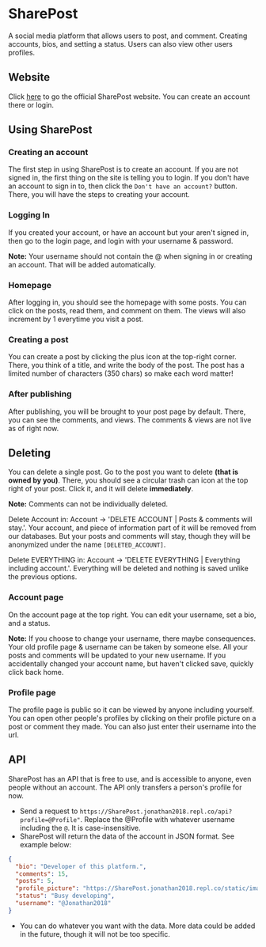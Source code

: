 # SharePost
A social media platform that allows users to post, and comment. Creating accounts, bios, and setting a status. Users can also view other users profiles.

## Website
Click [here](https://SharePost.jonathan2018.repl.co/) to go the official SharePost website. You can create an account there or login.

## Using SharePost
### Creating an account
The first step in using SharePost is to create an account. If you are not signed in, the first thing on the site is telling you to login. If you don't have an account to sign in to, then click the `Don't have an account?` button. There, you will have the steps to creating your account.

### Logging In
If you created your account, or have an account but your aren't signed in, then go to the login page, and login with your username & password. 

**Note:** Your username should not contain the @ when signing in or creating an account. That will be added automatically.

### Homepage
After logging in, you should see the homepage with some posts. You can click on the posts, read them, and comment on them. The views will also increment by 1 everytime you visit a post. 

### Creating a post
You can create a post by clicking the plus icon at the top-right corner. There, you think of a title, and write the body of the post. The post has a limited number of characters (350 chars) so make each word matter!

### After publishing
After publishing, you will be brought to your post page by default. There, you can see the comments, and views. The comments & views are not live as of right now.

## Deleting
You can delete a single post. Go to the post you want to delete **(that is owned by you)**. There, you should see a circular trash can icon at the top right of your post. Click it, and it will delete **immediately**.

**Note:** Comments can not be individually deleted.

Delete Account in: Account -> 'DELETE ACCOUNT | Posts & comments will stay.'. Your account, and piece of information part of it will be removed from our databases. But your posts and comments will stay, though they will be anonymized under the name `[DELETED_ACCOUNT]`.

Delete EVERYTHING in: Account -> 'DELETE EVERYTHING | Everything including account.'. Everything will be deleted and nothing is saved unlike the previous options.

### Account page
On the account page at the top right. You can edit your username, set a bio, and a status. 

**Note:** If you choose to change your username, there maybe consequences. Your old profile page & username can be taken by someone else. All your posts and comments will be updated to your new username. If you accidentally changed your account name, but haven't clicked save, quickly click back home.

### Profile page
The profile page is public so it can be viewed by anyone including yourself. You can open other people's profiles by clicking on their profile picture on a post or comment they made. You can also just enter their username into the url.

## API
SharePost has an API that is free to use, and is accessible to anyone, even people without an account. The API only transfers a person's profile for now. 

- Send a request to `https://SharePost.jonathan2018.repl.co/api?profile=@Profile"`. Replace the @Profile with whatever username including the `@`. It is case-insensitive.
- SharePost will return the data of the account in JSON format. See example below:
```json
{
  "bio": "Developer of this platform.", 
  "comments": 15, 
  "posts": 5, 
  "profile_picture": "https://SharePost.jonathan2018.repl.co/static/images/profile/pfp-5.png", 
  "status": "Busy developing", 
  "username": "@Jonathan2018"
}
```
- You can do whatever you want with the data. More data could be added in the future, though it will not be too specific.
